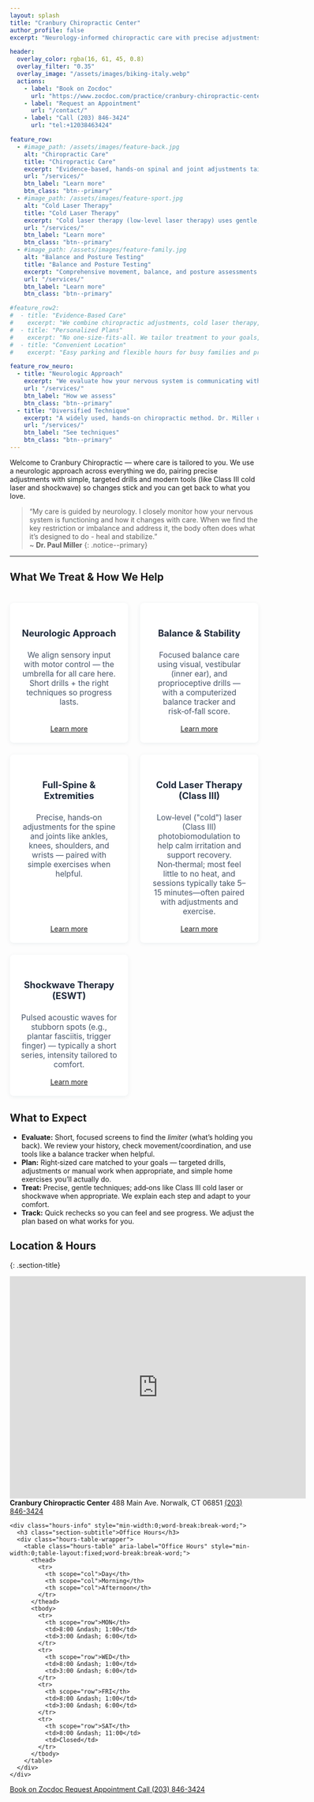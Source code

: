 ```yaml
---
layout: splash
title: "Cranbury Chiropractic Center"
author_profile: false
excerpt: "Neurology‑informed chiropractic care with precise adjustments, practical drills, and modern tools (laser, shockwave). We tailor plans to your goals so you can move better, recover faster, and stay active."

header:
  overlay_color: rgba(16, 61, 45, 0.8)
  overlay_filter: "0.35"
  overlay_image: "/assets/images/biking-italy.webp"
  actions:
    - label: "Book on Zocdoc"
      url: "https://www.zocdoc.com/practice/cranbury-chiropractic-center-43835"
    - label: "Request an Appointment"
      url: "/contact/"
    - label: "Call (203) 846-3424"
      url: "tel:+12038463424"

feature_row:
  - #image_path: /assets/images/feature-back.jpg
    alt: "Chiropractic Care"
    title: "Chiropractic Care"
    excerpt: "Evidence-based, hands-on spinal and joint adjustments tailored to your needs. Our approach relieves pain, restores mobility, and supports your nervous system for long-term function and comfort. All care is delivered with a focus on safety, accessibility, and patient education."
    url: "/services/"
    btn_label: "Learn more"
    btn_class: "btn--primary"
  - #image_path: /assets/images/feature-sport.jpg
    alt: "Cold Laser Therapy"
    title: "Cold Laser Therapy"
    excerpt: "Cold laser therapy (low-level laser therapy) uses gentle, non-heating light energy to reduce inflammation, promote tissue healing, and relieve pain—without medication or invasive procedures. This safe, comfortable treatment is suitable for a wide range of musculoskeletal and nerve-related conditions."
    url: "/services/"
    btn_label: "Learn more"
    btn_class: "btn--primary"
  - #image_path: /assets/images/feature-family.jpg
    alt: "Balance and Posture Testing"
    title: "Balance and Posture Testing"
    excerpt: "Comprehensive movement, balance, and posture assessments identify subtle imbalances and risk factors. We use these insights to create personalized, accessible strategies that improve stability, prevent injury, and enhance your quality of life."
    url: "/services/"
    btn_label: "Learn more"
    btn_class: "btn--primary"

#feature_row2:
#  - title: "Evidence-Based Care"
#    excerpt: "We combine chiropractic adjustments, cold laser therapy, balance and posture testing, soft-tissue work, and exercise prescription aligned with current research."
#  - title: "Personalized Plans"
#    excerpt: "No one-size-fits-all. We tailor treatment to your goals, schedule, and activity level."
#  - title: "Convenient Location"
#    excerpt: "Easy parking and flexible hours for busy families and professionals."

feature_row_neuro:
  - title: "Neurologic Approach"
    excerpt: "We evaluate how your nervous system is communicating with your muscles and joints. By watching how you move, testing balance and reflexes, and tracking your response to care, we find the key restriction or imbalance. When the nervous system gets clearer signals, the body often does what it’s built to do — heal and stabilize."
    url: "/services/"
    btn_label: "How we assess"
    btn_class: "btn--primary"
  - title: "Diversified Technique"
    excerpt: "A widely used, hands‑on chiropractic method. Dr. Miller uses precise adjustments — not one‑size‑fits‑alls — to restore motion in specific joints. Expect gentle positioning and a quick, controlled thrust that often produces immediate relief and freer movement."
    url: "/services/"
    btn_label: "See techniques"
    btn_class: "btn--primary"
---
```



<div class="page__lead" markdown="1">
Welcome to Cranbury Chiropractic — where care is tailored to you. We use a neurologic approach across everything we do, pairing precise adjustments with simple, targeted drills and modern tools (like Class III cold laser and shockwave) so changes stick and you can get back to what you love.
</div>


> “My care is guided by neurology. I closely monitor how your nervous system is functioning and how it changes with care. When we find the key restriction or imbalance and address it, the body often does what it’s designed to do - heal and stabilize.”  
> ~ **Dr. Paul Miller**
{: .notice--primary}

---


## What We Treat & How We Help

<div class="home-tile-grid">
  <div class="home-tile">
    <h3>Neurologic Approach</h3>
    <p>We align sensory input with motor control — the umbrella for all care here. Short drills + the right techniques so progress lasts.</p>
    <a class="btn btn--primary" href="{{ '/services/neurologic-approach/' | relative_url }}">Learn more</a>
  </div>
  <div class="home-tile">
    <h3>Balance & Stability</h3>
    <p>Focused balance care using visual, vestibular (inner ear), and proprioceptive drills — with a computerized balance tracker and risk‑of‑fall score.</p>
    <a class="btn btn--primary" href="{{ '/services/balance-stability/' | relative_url }}">Learn more</a>
  </div>
  <div class="home-tile">
    <h3>Full-Spine & Extremities</h3>
    <p>Precise, hands‑on adjustments for the spine and joints like ankles, knees, shoulders, and wrists — paired with simple exercises when helpful.</p>
    <a class="btn btn--primary" href="{{ '/services/full-spine-extremities/' | relative_url }}">Learn more</a>
  </div>
  <div class="home-tile">
    <h3>Cold Laser Therapy (Class III)</h3>
    <p>Low‑level ("cold") laser (Class III) photobiomodulation to help calm irritation and support recovery. Non‑thermal; most feel little to no heat, and sessions typically take 5–15 minutes—often paired with adjustments and exercise.</p>
    <a class="btn btn--primary" href="{{ '/services/laser-therapy/' | relative_url }}">Learn more</a>
  </div>
  <div class="home-tile">
    <h3>Shockwave Therapy (ESWT)</h3>
    <p>Pulsed acoustic waves for stubborn spots (e.g., plantar fasciitis, trigger finger) — typically a short series, intensity tailored to comfort.</p>
    <a class="btn btn--primary" href="{{ '/services/shockwave-therapy-eswt/' | relative_url }}">Learn more</a>
  </div>
</div>

<style>
.home-tile-grid {
  display: grid;
  grid-template-columns: repeat(auto-fit, minmax(220px, 1fr));
  gap: 1.5rem;
  margin: 2.5rem 0 2rem 0;
}
.home-tile {
  background: #fff;
  border-radius: 8px;
  box-shadow: 0 2px 8px rgba(15,76,92,0.07);
  padding: 1.5rem 1.25rem 1.25rem 1.25rem;
  text-align: center;
  display: flex;
  flex-direction: column;
  align-items: center;
  justify-content: flex-start;
}
.home-tile h3 {
  font-size: 1.15rem;
  margin-bottom: 0.5rem;
  color: #1e293b;
}
.home-tile p {
  font-size: 0.98rem;
  color: #475569;
  margin-bottom: 1.1rem;
}
.home-tile .btn {
  margin-top: auto;
}
</style>




## What to Expect

- **Evaluate:** Short, focused screens to find the *limiter* (what’s holding you back). We review your history, check movement/coordination, and use tools like a balance tracker when helpful.
- **Plan:** Right‑sized care matched to your goals — targeted drills, adjustments or manual work when appropriate, and simple home exercises you’ll actually do.
- **Treat:** Precise, gentle techniques; add‑ons like Class III cold laser or shockwave when appropriate. We explain each step and adapt to your comfort.
- **Track:** Quick rechecks so you can feel and see progress. We adjust the plan based on what works for you.



## Location & Hours
{: .section-title}

<section class="contact-hours">
  <div class="map">
    <iframe 
        src="https://www.google.com/maps/embed?pb=!1m18!1m12!1m3!1d12017.780646219726!2d-73.43573584758363!3d41.14663669559827!2m3!1f0!2f0!3f0!3m2!1i1024!2i768!4f13.1!3m3!1m2!1s0x89e81d06e09b8725%3A0x6a009dd40432130c!2s488%20Main%20Ave%2C%20Norwalk%2C%20CT%2006851!5e0!3m2!1sen!2sus!4v1755148035773!5m2!1sen!2sus" 
        width="600" 
        height="450"
        style="border:0;" 
        allowfullscreen="" 
        loading="lazy" 
        referrerpolicy="no-referrer-when-downgrade">
    </iframe>
  </div>

  <div class="location-details">
    <div class="contact-info" style="min-width:0;word-break:break-word;">
        <div class="address-block">
          <strong class="business-name">Cranbury Chiropractic Center</strong>
          <span class="address-line">488 Main Ave.</span>
          <span class="address-line">Norwalk, CT 06851</span>
          <a href="tel:+12038463424" class="phone-link">(203) 846-3424</a>
        </div>
    </div>

    <div class="hours-info" style="min-width:0;word-break:break-word;">
      <h3 class="section-subtitle">Office Hours</h3>
      <div class="hours-table-wrapper">
        <table class="hours-table" aria-label="Office Hours" style="min-width:0;table-layout:fixed;word-break:break-word;">
          <thead>
            <tr>
              <th scope="col">Day</th>
              <th scope="col">Morning</th>
              <th scope="col">Afternoon</th>
            </tr>
          </thead>
          <tbody>
            <tr>
              <th scope="row">MON</th>
              <td>8:00 &ndash; 1:00</td>
              <td>3:00 &ndash; 6:00</td>
            </tr>
            <tr>
              <th scope="row">WED</th>
              <td>8:00 &ndash; 1:00</td>
              <td>3:00 &ndash; 6:00</td>
            </tr>
            <tr>
              <th scope="row">FRI</th>
              <td>8:00 &ndash; 1:00</td>
              <td>3:00 &ndash; 6:00</td>
            </tr>
            <tr>
              <th scope="row">SAT</th>
              <td>8:00 &ndash; 11:00</td>
              <td>Closed</td>
            </tr>
          </tbody>
        </table>
      </div>
    </div>
  </div>
</section>

<div class="contact-actions">
  <a href="https://www.zocdoc.com/practice/cranbury-chiropractic-center-43835" class="btn">
    <span class="btn-label">Book on Zocdoc</span>
  </a>
  <a href="/contact/" class="btn">
    <span class="btn-label">Request Appointment</span>
  </a>
  <a href="tel:+12038463424" class="btn">
    <span class="btn-label">Call (203) 846-3424</span>
  </a>
</div>